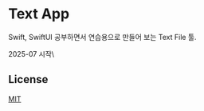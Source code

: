# Text App

Swift, SwiftUI 공부하면서 연습용으로 만들어 보는 Text File 툴.

2025-07 시작\

## License

[MIT](LICENSE)

